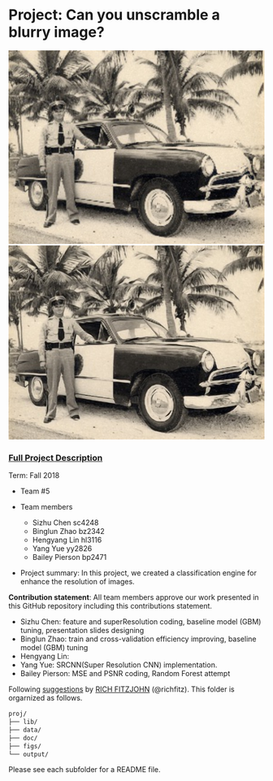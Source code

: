 # Project: Can you unscramble a blurry image? 
![image](figs/origin.jpg) ![image](figs/test_pic.jpg) 

### [Full Project Description](doc/project3_desc.md)

Term: Fall 2018

+ Team #5
+ Team members
	+ Sizhu Chen     sc4248
	+ Binglun Zhao   bz2342
	+ Hengyang Lin   hl3116
	+ Yang Yue       yy2826
	+ Bailey Pierson bp2471

+ Project summary: In this project, we created a classification engine for enhance the resolution of images. 
	
**Contribution statement**: All team members approve our work presented in this GitHub repository including this contributions statement. 

+ Sizhu Chen: feature and superResolution coding, baseline model (GBM) tuning, presentation slides designing
+ Binglun Zhao: train and cross-validation efficiency improving, baseline model (GBM) tuning
+ Hengyang Lin:
+ Yang Yue: SRCNN(Super Resolution CNN) implementation.
+ Bailey Pierson: MSE and PSNR coding, Random Forest attempt

Following [suggestions](http://nicercode.github.io/blog/2013-04-05-projects/) by [RICH FITZJOHN](http://nicercode.github.io/about/#Team) (@richfitz). This folder is orgarnized as follows.

```
proj/
├── lib/
├── data/
├── doc/
├── figs/
└── output/
```

Please see each subfolder for a README file.
